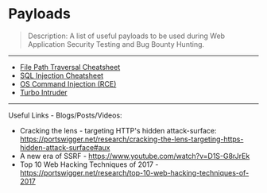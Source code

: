 # Payloads
>  Description: A list of useful payloads to be used during Web Application Security Testing and Bug Bounty Hunting.

---

* [File Path Traversal Cheatsheet](https://github.com/shreyaschavhan/payloads/tree/main/File%20Path%20Traversal)
* [SQL Injection Cheatsheet](https://github.com/shreyaschavhan/payloads/tree/main/SQL%20Injection)
* [OS Command Injection (RCE)](https://github.com/shreyaschavhan/payloads/tree/main/OS%20Command%20Injection)
* [Turbo Intruder](https://github.com/shreyaschavhan/payloads/tree/main/Turbo%20Intruder)

---

Useful Links - Blogs/Posts/Videos:
* Cracking the lens - targeting HTTP's hidden attack-surface: https://portswigger.net/research/cracking-the-lens-targeting-https-hidden-attack-surface#aux
* A new era of SSRF - https://www.youtube.com/watch?v=D1S-G8rJrEk
* Top 10 Web Hacking Techniques of 2017 - https://portswigger.net/research/top-10-web-hacking-techniques-of-2017
